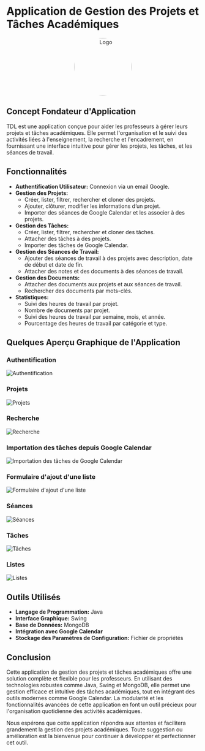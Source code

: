 # Application de Gestion des Projets et Tâches Académiques

<div style="text-align: center;">
    <img src="src/main/java/presentation/images/Logo.png" alt="Logo" style="width: 150px; height: 150px; border-radius: 50%;">
</div>

## Concept Fondateur d'Application
TDL est une application conçue pour aider les professeurs à gérer leurs projets et tâches académiques. Elle permet l'organisation et le suivi des activités liées à l'enseignement, la recherche et l'encadrement, en fournissant une interface intuitive pour gérer les projets, les tâches, et les séances de travail.

## Fonctionnalités
- **Authentification Utilisateur:** Connexion via un email Google.
- **Gestion des Projets:**
  - Créer, lister, filtrer, rechercher et cloner des projets.
  - Ajouter, clôturer, modifier les informations d’un projet.
  - Importer des séances de Google Calendar et les associer à des projets.
- **Gestion des Tâches:**
  - Créer, lister, filtrer, rechercher et cloner des tâches.
  - Attacher des tâches à des projets.
  - Importer des tâches de Google Calendar.
- **Gestion des Séances de Travail:**
  - Ajouter des séances de travail à des projets avec description, date de début et date de fin.
  - Attacher des notes et des documents à des séances de travail.
- **Gestion des Documents:**
  - Attacher des documents aux projets et aux séances de travail.
  - Rechercher des documents par mots-clés.
- **Statistiques:**
  - Suivi des heures de travail par projet.
  - Nombre de documents par projet.
  - Suivi des heures de travail par semaine, mois, et année.
  - Pourcentage des heures de travail par catégorie et type.

## Quelques Aperçu Graphique de l'Application

### Authentification
![Authentification](src/main/java/presentation/images/1.png)

### Projets
![Projets](src/main/java/presentation/images/2.png)

### Recherche
![Recherche](src/main/java/presentation/images/3.png)

### Importation des tâches depuis Google Calendar
![Importation des tâches de Google Calendar](src/main/java/presentation/images/4.png)

### Formulaire d'ajout d'une liste
![Formulaire d'ajout d'une liste](src/main/java/presentation/images/5.png)

### Séances
![Séances](src/main/java/presentation/images/6.png)

### Tâches
![Tâches](src/main/java/presentation/images/7.png)

### Listes
![Listes](src/main/java/presentation/images/8.png)



## Outils Utilisés
- **Langage de Programmation:** Java
- **Interface Graphique:** Swing
- **Base de Données:** MongoDB
- **Intégration avec Google Calendar**
- **Stockage des Paramètres de Configuration:** Fichier de propriétés

## Conclusion
Cette application de gestion des projets et tâches académiques offre une solution complète et flexible pour les professeurs. En utilisant des technologies robustes comme Java, Swing et MongoDB, elle permet une gestion efficace et intuitive des tâches académiques, tout en intégrant des outils modernes comme Google Calendar. La modularité et les fonctionnalités avancées de cette application en font un outil précieux pour l'organisation quotidienne des activités académiques.

Nous espérons que cette application répondra aux attentes et facilitera grandement la gestion des projets académiques. Toute suggestion ou amélioration est la bienvenue pour continuer à développer et perfectionner cet outil.
